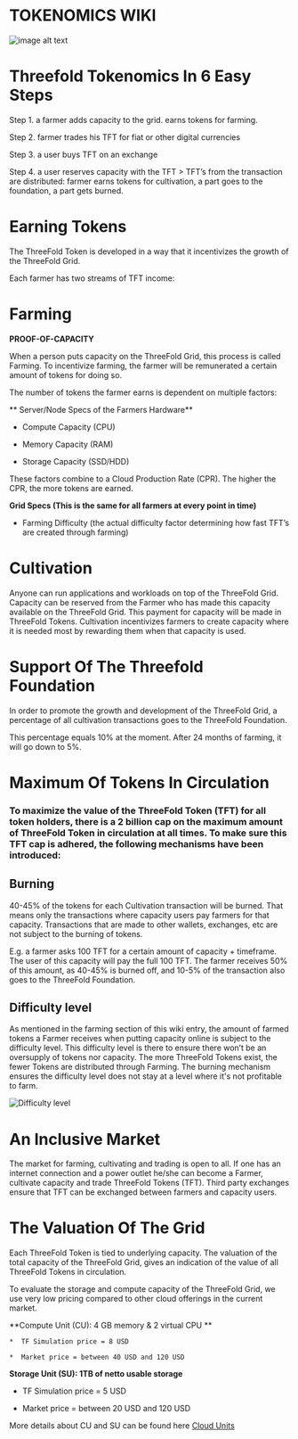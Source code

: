 # TOKENOMICS WIKI

![image alt text](tokenomics_flow.jpg)

# Threefold Tokenomics In 6 Easy Steps

Step 1. a farmer adds capacity to the grid. earns tokens for farming.

Step 2. farmer trades his TFT for fiat or other digital currencies

Step 3. a user buys TFT on an exchange

Step 4. a user reserves capacity with the TFT > TFT’s from the transaction are distributed: farmer earns tokens for cultivation, a part goes to the foundation, a part gets burned.

# Earning Tokens

The ThreeFold Token is developed in a way that it incentivizes the growth of the ThreeFold Grid. 

Each farmer has two streams of TFT income:

# Farming

**PROOF-OF-CAPACITY**

When a person puts capacity on the ThreeFold Grid, this process is called Farming. To incentivize farming, the farmer will be remunerated a certain amount of tokens for doing so. 

The number of tokens the farmer earns is dependent on multiple factors:

** Server/Node Specs of the Farmers Hardware**

* Compute Capacity (CPU)

* Memory Capacity (RAM)

* Storage Capacity (SSD/HDD)

These factors combine to a Cloud Production Rate (CPR). The higher the CPR, the more tokens are earned.

**Grid Specs (This is the same for all farmers at every point in time)**

* Farming Difficulty (the actual difficulty factor determining how fast TFT’s are created through farming)


# Cultivation

Anyone can run applications and workloads on top of the ThreeFold Grid. Capacity can be reserved from the Farmer who has made this capacity available on the ThreeFold Grid. This payment for capacity will be made in ThreeFold Tokens. Cultivation incentivizes farmers to create capacity where it is needed most by rewarding them when that capacity is used.

# Support Of The Threefold Foundation 

In order to promote the growth and development of the ThreeFold Grid, a percentage of all cultivation transactions goes to the ThreeFold Foundation.

This percentage equals 10% at the moment. After 24 months of farming, it will go down to 5%.

# Maximum Of Tokens In Circulation

### To maximize the value of the ThreeFold Token (TFT) for all token holders, there is a 2 billion cap on the maximum amount of ThreeFold Token in circulation at all times. To make sure this TFT cap is adhered, the following mechanisms have been introduced:

## Burning

40-45% of the tokens for each Cultivation transaction will be burned. That means only the transactions where capacity users pay farmers for that capacity. Transactions that are made to other wallets, exchanges, etc are not subject to the burning of tokens.

E.g. a farmer asks 100 TFT for a certain amount of capacity + timeframe. The user of this capacity will pay the full 100 TFT. The farmer receives 50% of this amount, as 40-45% is burned off, and 10-5% of the transaction also goes to the ThreeFold Foundation.

## Difficulty level

As mentioned in the farming section of this wiki entry, the amount of farmed tokens a Farmer receives when putting capacity online is subject to the difficulty level. This difficulty level is there to ensure there won’t be an oversupply of tokens nor capacity. The more ThreeFold Tokens exist, the fewer Tokens are distributed through Farming. The burning mechanism ensures the difficulty level does not stay at a level where it's not profitable to farm. 

![Difficulty level](difficulty.png)

# An Inclusive Market	

The market for farming, cultivating and trading is open to all. If one has an internet connection and a power outlet he/she can become a Farmer, cultivate capacity and trade ThreeFold Tokens (TFT). Third party exchanges ensure that TFT can be exchanged between farmers and capacity users. 

# The Valuation Of The Grid

Each ThreeFold Token is tied to underlying capacity. The valuation of the total capacity of the ThreeFold Grid, gives an indication of the value of all ThreeFold Tokens in circulation. 

To evaluate the storage and compute capacity of the ThreeFold Grid, we use very low pricing compared to other cloud offerings in the current market.

**Compute Unit (CU): 4 GB memory & 2 virtual CPU **

    *  TF Simulation price = 8 USD

    *  Market price = between 40 USD and 120 USD

**Storage Unit (SU): 1TB of netto usable storage**

* TF Simulation price = 5 USD

* Market price = between 20 USD and 120 USD

More details about CU and SU can be found here [Cloud Units](cloud_units.md)

